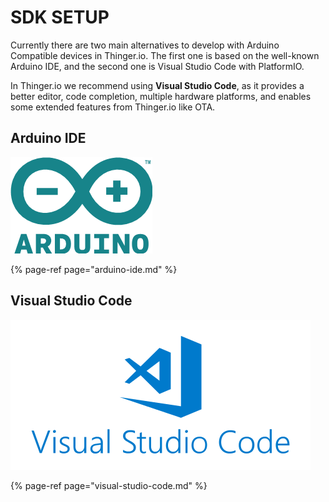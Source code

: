 # SDK SETUP

Currently there are two main alternatives to develop with Arduino Compatible devices in Thinger.io. The first one is based on the well-known Arduino IDE, and the second one is Visual Studio Code with PlatformIO.

In Thinger.io we recommend using **Visual Studio Code**, as it provides a better editor, code completion, multiple hardware platforms, and enables some extended features from Thinger.io like OTA.

## Arduino IDE

![Arduino IDE](../.gitbook/assets/arduino-ide.png)

{% page-ref page="arduino-ide.md" %}

## Visual Studio Code

![Visual Studio Code](../.gitbook/assets/visual-studio-code.png)

{% page-ref page="visual-studio-code.md" %}





